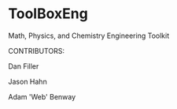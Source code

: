 # ToolBoxEng
Math, Physics, and Chemistry Engineering Toolkit

CONTRIBUTORS:

Dan Filler

Jason Hahn

Adam 'Web' Benway
